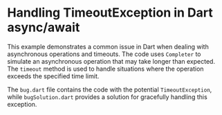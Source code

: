 # Handling TimeoutException in Dart async/await

This example demonstrates a common issue in Dart when dealing with asynchronous operations and timeouts.  The code uses `Completer` to simulate an asynchronous operation that may take longer than expected.  The `timeout` method is used to handle situations where the operation exceeds the specified time limit.

The `bug.dart` file contains the code with the potential `TimeoutException`, while `bugSolution.dart` provides a solution for gracefully handling this exception.